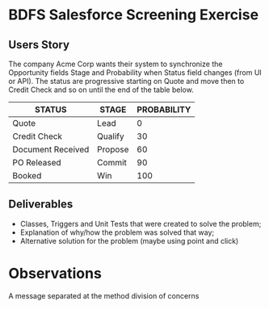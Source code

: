 # BDFS Salesforce Screening Exercise

## Users Story

The company Acme Corp wants their system to synchronize the Opportunity fields Stage and Probability when
Status field changes (from UI or API). The status are progressive starting on Quote and move then to Credit Check
and so on until the end of the table below.

| STATUS             | STAGE   | PROBABILITY |
| ------------------ | ------- | ----------- |
| Quote              | Lead    | 0           |
| Credit Check       | Qualify | 30          |
| Document Received  | Propose | 60          |
| PO Released        | Commit  | 90          |
| Booked             | Win     | 100         |

## Deliverables

* Classes, Triggers and Unit Tests that were created to solve the problem;
* Explanation of why/how the problem was solved that way;
* Alternative solution for the problem (maybe using point and click)

# Observations

A message
separated at the method division of concerns
